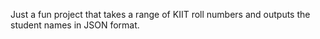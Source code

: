 Just a fun project that takes a range of KIIT roll numbers and outputs the student names in JSON format.
